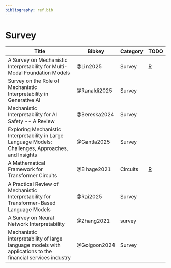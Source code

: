 ```yaml
---
bibliography: ref.bib
---
```



# Survey



| Title                                                                                                      | Bibkey       | Category | TODO                        |
| ---------------------------------------------------------------------------------------------------------- | ------------ | -------- | --------------------------- |
| A Survey on Mechanistic Interpretability for Multi-Modal Foundation Models                                 | @Lin2025     | Survey   | [R](notes/lin2025survey.md) |
| Survey on the Role of Mechanistic Interpretability in Generative AI                                        | @Ranaldi2025 | Survey   |                             |
| Mechanistic Interpretability for AI Safety -- A Review                                                     | @Bereska2024 | Survey   |                             |
| Exploring Mechanistic Interpretability in Large Language Models: Challenges, Approaches, and Insights      | @Gantla2025  | Survey   |                             |
| A Mathematical Framework for Transformer Circuits                                                          | @Elhage2021  | Circuits | [R](notes/circuits.md)      |
| A Practical Review of Mechanistic Interpretability for Transformer-Based Language Models                   | @Rai2025     | Survey   |                             |
| A Survey on Neural Network Interpretability                                                                | @Zhang2021   | survey   |                             |
| Mechanistic interpretability of large language models with applications to the financial services industry | @Golgoon2024 | Survey   |                             |



